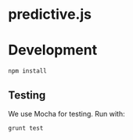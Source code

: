 # predictive.js


# Development

    npm install


## Testing

We use Mocha for testing. Run with:

    grunt test
	
	
	

